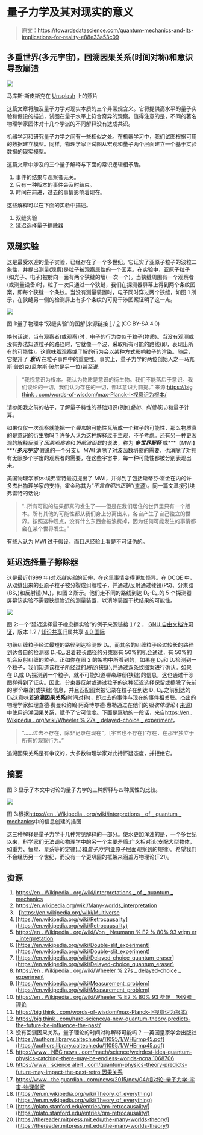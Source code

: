# 量子力学及其对现实的意义

> 原文：<https://towardsdatascience.com/quantum-mechanics-and-its-implications-for-reality-e88e33a53c09>

## 多重世界(多元宇宙)，回溯因果关系(时间对称)和意识导致崩溃

![](img/6d13223dac18967a042c3884e96db2e4.png)

马库斯·斯皮斯克在 [Unsplash](https://unsplash.com?utm_source=medium&utm_medium=referral) 上的照片

这篇文章将触及量子力学对现实本质的三个非常规含义。它将提供高水平的量子实验和假设的描述，试图在量子水平上符合奇异的观察。值得注意的是，不同的著名物理学家团体对十几个学派的不同解释没有达成共识。

机器学习和研究量子力学之间有一些相似之处。在机器学习中，我们试图根据可用的数据建立模型。同样，物理学家正试图从宏观和量子两个层面建立一个基于实验数据的现实模型。

这篇文章中涉及的三个量子解释与下面的常识逻辑相矛盾。

1.  事件的结果与观察者无关。
2.  只有一种版本的事件会及时结束。
3.  时间在前进，过去的事情影响着现在。

这些解释可以在下面的实验中描述。

1.  双缝实验
2.  延迟选择量子擦除器

## 双缝实验

这是最受欢迎的量子实验，已经存在了一个多世纪。它证实了亚原子粒子的波粒二象性，并提出测量(观察)是粒子被观察属性的一个因素。在实验中，亚原子粒子(如光子、电子)被射向一面有两个狭缝的墙(一次一个)。当狭缝周围有一个观察者(或测量设备)时，粒子一次只通过一个狭缝，我们在探测器屏幕上得到两个条纹图案，即每个狭缝一个条纹。当没有测量装置时，电子同时穿过两个狭缝，如图 1 所示，在狭缝另一侧的检测屏上有多个条纹的可见干涉图案证明了这一点。

![](img/2f0de53f115bda8bdfd7fd368d4adf9f.png)

图 1:量子物理中“双缝实验”的图解|来源链接 [1](https://commons.wikimedia.org/wiki/Category:Double-slit_experiments#/media/File:Double-slit.svg) / [2](https://commons.wikimedia.org/wiki/Category:Double-slit_experiments) (CC BY-SA 4.0)

换句话说，当有观察者(或观察)时，电子的行为类似于粒子(物质)。当没有观测或没有办法知道粒子的路径时，它就像一个波，采取所有可能的路线(即，表现出所有的可能性)。这意味着观察或了解的行为会以某种方式影响粒子的渲染。随后，它提升了 ***意识*** 在粒子事件中的重要性。事实上，量子力学的两位创始人之一马克斯·普朗克(尼尔斯·玻尔是另一位)甚至说:

> “我视意识为根本。我认为物质是意识的衍生物。我们不能落后于意识。我们谈论的一切，我们认为存在的一切，都以意识为前提。”
> 来源:[https://big think . com/words-of-wisdom/max-Planck-I-视意识为根本/](https://bigthink.com/words-of-wisdom/max-planck-i-regard-consciousness-as-fundamental/)

请参阅我之前的帖子，了解量子特性的基础知识(例如*叠加、纠缠等)。*)和量子计算。

</what-is-a-quantum-computer-f1c44e87a379>  

如果仅仅一次观察就能把一个*叠加*的可能性瓦解成一个粒子的可能性，那么物质真的是意识的衍生物吗？许多人认为这种解释过于主观，不予考虑。还有另一种更客观的解释反驳了*因果观察者*和*坍缩波函数*的说法，称为 ***多世界解释*** 或***【MWI】***(***多元宇宙*** 假说的一个分支)。MWI 消除了对波函数坍缩的需要，也消除了对拥有无限多个宇宙的观察者的需要，在这些宇宙中，每一种可能性都被分别表现出来。

美国物理学家休·埃弗雷特最初提出了 MWI，并得到了包括斯蒂芬·霍金在内的许多杰出物理学家的支持，霍金称其为“*不言自明的正确*”([来源](https://www.nbcnews.com/mach/science/weirdest-idea-quantum-physics-catching-there-may-be-endless-worlds-ncna1068706))。同一篇文章援引埃弗雷特的话说:

> "..所有可能的结果都真的发生了——但是在我们居住的世界里只有一个版本。所有其他的可能性都从我们身上分离出来，各自产生了自己独立的世界。按照这种观点，没有什么东西会被浪费掉，因为任何可能发生的事情都会在某个世界发生。”

有些人认为 MWI 过于假设，而且从经验上看是不可证伪的。

## 延迟选择量子擦除器

这是最近(1999 年)对*双缝实验*的延伸，在这里事情变得更加怪异。在 DCQE 中，从双缝出来的亚原子粒子被分裂成纠缠粒子，并通过/反射通过棱镜(PS)、分束器(BSₓ)和反射镜(Mₓ)，如图 2 所示。他们走不同的路线到达 D₀-D₄.的 5 个探测器屏幕该实验不需要狭缝附近的测量装置，以消除装置干扰结果的可能性。

![](img/41e32ae54a8f51b5c48d7b9cd619c98f.png)

图 2:一个“延迟选择量子橡皮擦实验”的例子来源链接 [1](https://en.wikipedia.org/wiki/Delayed-choice_quantum_eraser) / [2](https://en.wikipedia.org/wiki/File:Kim_EtAl_Quantum_Eraser.svg) ， [GNU 自由文档许可证](https://en.wikipedia.org/wiki/en:GNU_Free_Documentation_License)，版本 1.2 / [知识共享](https://en.wikipedia.org/wiki/en:Creative_Commons)归属共享 [4.0 国际](https://creativecommons.org/licenses/by-sa/4.0/)

初级纠缠粒子经过最短的路径到达检测器 D₀，而其余的纠缠粒子经过较长的路径到达各自的检测器 D₁-D₄.沿着较长路径的分束器有 50%的机会通过，有 50%的机会反射纠缠的粒子。正如你在图 2 的架构中所看到的，如果在 D₃和 D₄检测到一个粒子，我们知道该粒子所经过的*路径*(狭缝),并通过双条纹图案进行确认。如果在 D₁或 D₂探测到一个粒子，就不可能知道*哪条路径*(狭缝)的信息，这也通过干涉图样得到了证实。因此，分束器反射或通过粒子的这种延迟选择保留或擦除了先前的*哪个路径*(或狭缝)信息，并且匹配图案被记录在粒子在到达 D₁-D₄.之前到达的 D₀这意味着**追溯因果关系**(时间对称)，即过去的事件与现在的事件相关联。杰出的物理学家如理查德·费曼和约翰·阿奇博尔德·惠勒通过在他们的*吸收体理论* ( [来源](https://authors.library.caltech.edu/11095/1/WHErmp45.pdf))中使用追溯因果关系，赋予了它可信度。下面是惠勒的一段话，来自[https://en . Wikipedia . org/wiki/Wheeler % 27s _ delayed-choice _ experiment](https://en.wikipedia.org/wiki/Wheeler%27s_delayed-choice_experiment)，

> “……过去不存在，除非记录在现在”，[宇宙也不存在]“存在，在那里独立于所有的观察行为。”

追溯因果关系是有争议的，大多数物理学家对此持怀疑态度，并拒绝它。

## 摘要

图 3 显示了本文中讨论的量子力学的三种解释与四种属性的比较。

![](img/b073b2fb7899e8c99c033fff26429d85.png)

图 3:根据[https://en . Wikipedia . org/wiki/interpretions _ of _ quantum _ mechanics](https://en.wikipedia.org/wiki/Interpretations_of_quantum_mechanics#Comparisons)中的信息创建的插图

这三种解释是量子力学十几种常见解释的一部分。使水更加浑浊的是，一个多世纪以来，科学家们无法调和物理学中的另一个主要矛盾:广义相对论(支配大型物体，如重力、恒星、星系等的定律)。)和*量子力学*(亚原子层面观察到的规律)。希望我们不会经历另一个世纪，而没有一个更巩固的框架来涵盖万物理论(T21)。

## 资源

1.  [https://en . Wikipedia . org/wiki/Interpretations _ of _ quantum _ mechanics](https://en.wikipedia.org/wiki/Interpretations_of_quantum_mechanics)
2.  https://en.wikipedia.org/wiki/Many-worlds_interpretation
3.  【https://en.wikipedia.org/wiki/Multiverse 
4.  [https://en.wikipedia.org/wiki/Retrocausality](https://en.wikipedia.org/wiki/Retrocausality)
5.  [https://en . Wikipedia . org/wiki/Von _ Neumann % E2 % 80% 93 wign er _ interpretation](https://en.wikipedia.org/wiki/Von_Neumann%E2%80%93Wigner_interpretation)
6.  [https://en.wikipedia.org/wiki/Double-slit_experiment](https://en.wikipedia.org/wiki/Double-slit_experiment)
7.  [https://en.wikipedia.org/wiki/Delayed-choice_quantum_eraser](https://en.wikipedia.org/wiki/Delayed-choice_quantum_eraser)
8.  [https://en . Wikipedia . org/wiki/Wheeler % 27s _ delayed-choice _ experiment](https://en.wikipedia.org/wiki/Wheeler%27s_delayed-choice_experiment)
9.  [https://en.wikipedia.org/wiki/Measurement_problem](https://en.wikipedia.org/wiki/Measurement_problem)
10.  [https://en . Wikipedia . org/wiki/Wheeler % E2 % 80% 93 费曼 _ 吸收器 _ 理论](https://en.wikipedia.org/wiki/Wheeler%E2%80%93Feynman_absorber_theory)
11.  [https://big think . com/words-of-wisdom/max-Planck-I-视意识为根本/](https://bigthink.com/words-of-wisdom/max-planck-i-regard-consciousness-as-fundamental/)
12.  [https://big think . com/hard-science/a-new-quantum-theory-predicts-the-future-be-influence-the-past/](https://bigthink.com/hard-science/a-new-quantum-theory-predicts-that-the-future-could-be-influencing-the-past/)
13.  没有回溯因果关系，量子理论的时间对称解释可能吗？ —英国皇家学会出版社
14.  [https://authors.library.caltech.edu/11095/1/WHErmp45.pdf](https://authors.library.caltech.edu/11095/1/WHErmp45.pdf)
15.  [https://www . NBC news . com/mach/science/weirdest-idea-quantum-physics-catching-there-may-be-endless-worlds-ncna 1068706](https://www.nbcnews.com/mach/science/weirdest-idea-quantum-physics-catching-there-may-be-endless-worlds-ncna1068706)
16.  [https://www . science alert . com/quantum-physics-theory-predicts-future-may-impact-the-past-retro 因果关系](https://www.sciencealert.com/quantum-physics-theory-predicts-future-might-influence-the-past-retrocausality)
17.  [https://www . the guardian . com/news/2015/nov/04/相对论-量子力学-宇宙-物理学家](https://www.theguardian.com/news/2015/nov/04/relativity-quantum-mechanics-universe-physicists)
18.  [https://en.m.wikipedia.org/wiki/Theory_of_everything](https://en.m.wikipedia.org/wiki/Theory_of_everything)
19.  [https://plato.stanford.edu/entries/qm-retrocausality/](https://plato.stanford.edu/entries/qm-retrocausality/)
20.  [https://thereader.mitpress.mit.edu/the-many-worlds-theory/](https://thereader.mitpress.mit.edu/the-many-worlds-theory/)